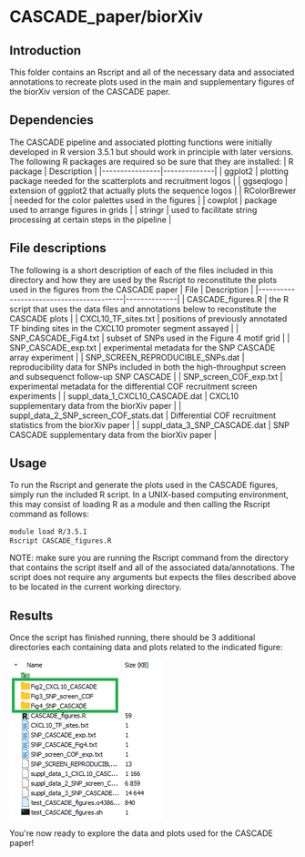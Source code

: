 # CASCADE_paper/biorXiv
## Introduction
This folder contains an Rscript and all of the necessary data and associated annotations to recreate plots used in the main and supplementary figures of the biorXiv version of the CASCADE paper.

## Dependencies
The CASCADE pipeline and associated plotting functions were initially developed in R version 3.5.1 but should work in principle with later versions. The following R packages are required so be sure that they are installed:
| R package      | Description  |
|----------------|--------------|
|  ggplot2       | plotting package needed for the scatterplots and recruitment logos |
|  ggseqlogo     | extension of ggplot2 that actually plots the sequence logos |
|  RColorBrewer  | needed for the color palettes used in the figures |
|  cowplot       | package used to arrange figures in grids |
|  stringr       | used to facilitate string processing at certain steps in the pipeline |

## File descriptions
The following is a short description of each of the files included in this directory and how they are used by the Rscript to reconstitute the plots used in the figures from the CASCADE paper
| File                                    | Description  |
|-----------------------------------------|--------------|
|  CASCADE_figures.R                      | the R script that uses the data files and annotations below to reconstitute the CASCADE plots |
|  CXCL10_TF_sites.txt                    | positions of previously annotated TF binding sites in the CXCL10 promoter segment assayed |
|  SNP_CASCADE_Fig4.txt                   | subset of SNPs used in the Figure 4 motif grid |
|  SNP_CASCADE_exp.txt                    | experimental metadata for the SNP CASCADE array experiment |
|  SNP_SCREEN_REPRODUCIBLE_SNPs.dat       | reproducibility data for SNPs included in both the high-throughput screen and subsequenct follow-up SNP CASCADE |
|  SNP_screen_COF_exp.txt                 | experimental metadata for the differential COF recruitment screen experiments |
|  suppl_data_1_CXCL10_CASCADE.dat        | CXCL10 supplementary data from the biorXiv paper |
|  suppl_data_2_SNP_screen_COF_stats.dat  | Differential COF recruitment statistics from the biorXiv paper |
|  suppl_data_3_SNP_CASCADE.dat           | SNP CASCADE supplementary data from the biorXiv paper |

## Usage
To run the Rscript and generate the plots used in the CASCADE figures, simply run the included R script. In a UNIX-based computing environment, this may consist of loading R as a module and then calling the Rscript command as follows:
```
module load R/3.5.1
Rscript CASCADE_figures.R
```
NOTE: make sure you are running the Rscript command from the directory that contains the script itself and all of the associated data/annotations. The script does not require any arguments but expects the files described above to be located in the current working directory.

## Results
Once the script has finished running, there should be 3 additional directories each containing data and plots related to the indicated figure:

![New directories generated](new_directories.PNG?raw=true)

You're now ready to explore the data and plots used for the CASCADE paper!
